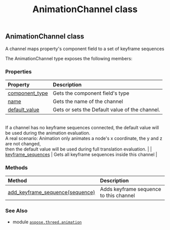 ﻿---
title: AnimationChannel class
second_title: Aspose.3D for Python via .NET API References
description: 
type: docs
weight: 10
url: /python-net/aspose.threed.animation/animationchannel/
is_root: false
---

## AnimationChannel class

A channel maps property's component field to a set of keyframe sequences



The AnimationChannel type exposes the following members:

### Properties
| Property | Description |
| :- | :- |
| [component_type](/3d/python-net/aspose.threed.animation/animationchannel/component_type) | Gets the component field's type |
| [name](/3d/python-net/aspose.threed.animation/animationchannel/name) | Gets the name of the channel |
| [default_value](/3d/python-net/aspose.threed.animation/animationchannel/default_value) | Gets or sets the Default value of the channel.<br/>If a channel has no keyframe sequences connected, the default value will be used during the animation evaluation.<br/>A real scenario: Animation only animates a node's x coordinate, the y and z are not changed, <br/>then the default value will be used during full translation evaluation. |
| [keyframe_sequences](/3d/python-net/aspose.threed.animation/animationchannel/keyframe_sequences) | Gets all keyframe sequences inside this channel |


### Methods
| Method | Description |
| :- | :- |
| [add_keyframe_sequence(sequence)](/3d/python-net/aspose.threed.animation/animationchannel/add_keyframe_sequence/#KeyframeSequence) | Adds keyframe sequence to this channel |



### See Also
* module [`aspose.threed.animation`](..)
